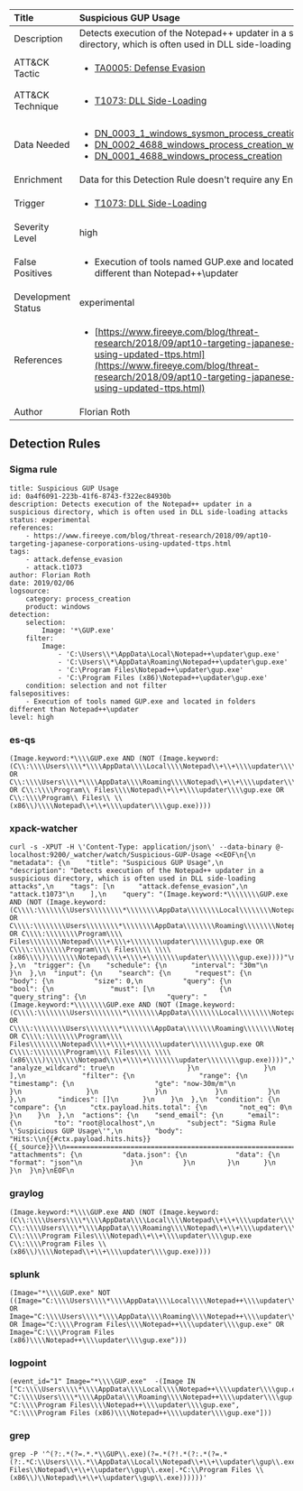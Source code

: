 | Title                | Suspicious GUP Usage                                                                                                                                                 |
|:---------------------|:------------------------------------------------------------------------------------------------------------------------------------------------------------|
| Description          | Detects execution of the Notepad++ updater in a suspicious directory, which is often used in DLL side-loading attacks                                                                                                                                           |
| ATT&amp;CK Tactic    |  <ul><li>[TA0005: Defense Evasion](https://attack.mitre.org/tactics/TA0005)</li></ul>  |
| ATT&amp;CK Technique | <ul><li>[T1073: DLL Side-Loading](https://attack.mitre.org/techniques/T1073)</li></ul>  |
| Data Needed          | <ul><li>[DN_0003_1_windows_sysmon_process_creation](../Data_Needed/DN_0003_1_windows_sysmon_process_creation.md)</li><li>[DN_0002_4688_windows_process_creation_with_commandline](../Data_Needed/DN_0002_4688_windows_process_creation_with_commandline.md)</li><li>[DN_0001_4688_windows_process_creation](../Data_Needed/DN_0001_4688_windows_process_creation.md)</li></ul>  |
| Enrichment           |  Data for this Detection Rule doesn't require any Enrichments.  |
| Trigger              | <ul><li>[T1073: DLL Side-Loading](../Triggers/T1073.md)</li></ul>  |
| Severity Level       | high |
| False Positives      | <ul><li>Execution of tools named GUP.exe and located in folders different than Notepad++\updater</li></ul>  |
| Development Status   | experimental |
| References           | <ul><li>[https://www.fireeye.com/blog/threat-research/2018/09/apt10-targeting-japanese-corporations-using-updated-ttps.html](https://www.fireeye.com/blog/threat-research/2018/09/apt10-targeting-japanese-corporations-using-updated-ttps.html)</li></ul>  |
| Author               | Florian Roth |


## Detection Rules

### Sigma rule

```
title: Suspicious GUP Usage
id: 0a4f6091-223b-41f6-8743-f322ec84930b
description: Detects execution of the Notepad++ updater in a suspicious directory, which is often used in DLL side-loading attacks
status: experimental
references:
    - https://www.fireeye.com/blog/threat-research/2018/09/apt10-targeting-japanese-corporations-using-updated-ttps.html
tags:
    - attack.defense_evasion
    - attack.t1073
author: Florian Roth
date: 2019/02/06
logsource:
    category: process_creation
    product: windows
detection:
    selection:
        Image: '*\GUP.exe'
    filter:
        Image:
            - 'C:\Users\\*\AppData\Local\Notepad++\updater\gup.exe'
            - 'C:\Users\\*\AppData\Roaming\Notepad++\updater\gup.exe'
            - 'C:\Program Files\Notepad++\updater\gup.exe'
            - 'C:\Program Files (x86)\Notepad++\updater\gup.exe'
    condition: selection and not filter
falsepositives:
    - Execution of tools named GUP.exe and located in folders different than Notepad++\updater
level: high

```





### es-qs
    
```
(Image.keyword:*\\\\GUP.exe AND (NOT (Image.keyword:(C\\:\\\\Users\\\\*\\\\AppData\\\\Local\\\\Notepad\\+\\+\\\\updater\\\\gup.exe OR C\\:\\\\Users\\\\*\\\\AppData\\\\Roaming\\\\Notepad\\+\\+\\\\updater\\\\gup.exe OR C\\:\\\\Program\\ Files\\\\Notepad\\+\\+\\\\updater\\\\gup.exe OR C\\:\\\\Program\\ Files\\ \\(x86\\)\\\\Notepad\\+\\+\\\\updater\\\\gup.exe))))
```


### xpack-watcher
    
```
curl -s -XPUT -H \'Content-Type: application/json\' --data-binary @- localhost:9200/_watcher/watch/Suspicious-GUP-Usage <<EOF\n{\n  "metadata": {\n    "title": "Suspicious GUP Usage",\n    "description": "Detects execution of the Notepad++ updater in a suspicious directory, which is often used in DLL side-loading attacks",\n    "tags": [\n      "attack.defense_evasion",\n      "attack.t1073"\n    ],\n    "query": "(Image.keyword:*\\\\\\\\GUP.exe AND (NOT (Image.keyword:(C\\\\:\\\\\\\\Users\\\\\\\\*\\\\\\\\AppData\\\\\\\\Local\\\\\\\\Notepad\\\\+\\\\+\\\\\\\\updater\\\\\\\\gup.exe OR C\\\\:\\\\\\\\Users\\\\\\\\*\\\\\\\\AppData\\\\\\\\Roaming\\\\\\\\Notepad\\\\+\\\\+\\\\\\\\updater\\\\\\\\gup.exe OR C\\\\:\\\\\\\\Program\\\\ Files\\\\\\\\Notepad\\\\+\\\\+\\\\\\\\updater\\\\\\\\gup.exe OR C\\\\:\\\\\\\\Program\\\\ Files\\\\ \\\\(x86\\\\)\\\\\\\\Notepad\\\\+\\\\+\\\\\\\\updater\\\\\\\\gup.exe))))"\n  },\n  "trigger": {\n    "schedule": {\n      "interval": "30m"\n    }\n  },\n  "input": {\n    "search": {\n      "request": {\n        "body": {\n          "size": 0,\n          "query": {\n            "bool": {\n              "must": [\n                {\n                  "query_string": {\n                    "query": "(Image.keyword:*\\\\\\\\GUP.exe AND (NOT (Image.keyword:(C\\\\:\\\\\\\\Users\\\\\\\\*\\\\\\\\AppData\\\\\\\\Local\\\\\\\\Notepad\\\\+\\\\+\\\\\\\\updater\\\\\\\\gup.exe OR C\\\\:\\\\\\\\Users\\\\\\\\*\\\\\\\\AppData\\\\\\\\Roaming\\\\\\\\Notepad\\\\+\\\\+\\\\\\\\updater\\\\\\\\gup.exe OR C\\\\:\\\\\\\\Program\\\\ Files\\\\\\\\Notepad\\\\+\\\\+\\\\\\\\updater\\\\\\\\gup.exe OR C\\\\:\\\\\\\\Program\\\\ Files\\\\ \\\\(x86\\\\)\\\\\\\\Notepad\\\\+\\\\+\\\\\\\\updater\\\\\\\\gup.exe))))",\n                    "analyze_wildcard": true\n                  }\n                }\n              ],\n              "filter": {\n                "range": {\n                  "timestamp": {\n                    "gte": "now-30m/m"\n                  }\n                }\n              }\n            }\n          }\n        },\n        "indices": []\n      }\n    }\n  },\n  "condition": {\n    "compare": {\n      "ctx.payload.hits.total": {\n        "not_eq": 0\n      }\n    }\n  },\n  "actions": {\n    "send_email": {\n      "email": {\n        "to": "root@localhost",\n        "subject": "Sigma Rule \'Suspicious GUP Usage\'",\n        "body": "Hits:\\n{{#ctx.payload.hits.hits}}{{_source}}\\n================================================================================\\n{{/ctx.payload.hits.hits}}",\n        "attachments": {\n          "data.json": {\n            "data": {\n              "format": "json"\n            }\n          }\n        }\n      }\n    }\n  }\n}\nEOF\n
```


### graylog
    
```
(Image.keyword:*\\\\GUP.exe AND (NOT (Image.keyword:(C\\:\\\\Users\\\\*\\\\AppData\\\\Local\\\\Notepad\\+\\+\\\\updater\\\\gup.exe C\\:\\\\Users\\\\*\\\\AppData\\\\Roaming\\\\Notepad\\+\\+\\\\updater\\\\gup.exe C\\:\\\\Program Files\\\\Notepad\\+\\+\\\\updater\\\\gup.exe C\\:\\\\Program Files \\(x86\\)\\\\Notepad\\+\\+\\\\updater\\\\gup.exe))))
```


### splunk
    
```
(Image="*\\\\GUP.exe" NOT ((Image="C:\\\\Users\\\\*\\\\AppData\\\\Local\\\\Notepad++\\\\updater\\\\gup.exe" OR Image="C:\\\\Users\\\\*\\\\AppData\\\\Roaming\\\\Notepad++\\\\updater\\\\gup.exe" OR Image="C:\\\\Program Files\\\\Notepad++\\\\updater\\\\gup.exe" OR Image="C:\\\\Program Files (x86)\\\\Notepad++\\\\updater\\\\gup.exe")))
```


### logpoint
    
```
(event_id="1" Image="*\\\\GUP.exe"  -(Image IN ["C:\\\\Users\\\\*\\\\AppData\\\\Local\\\\Notepad++\\\\updater\\\\gup.exe", "C:\\\\Users\\\\*\\\\AppData\\\\Roaming\\\\Notepad++\\\\updater\\\\gup.exe", "C:\\\\Program Files\\\\Notepad++\\\\updater\\\\gup.exe", "C:\\\\Program Files (x86)\\\\Notepad++\\\\updater\\\\gup.exe"]))
```


### grep
    
```
grep -P '^(?:.*(?=.*.*\\GUP\\.exe)(?=.*(?!.*(?:.*(?=.*(?:.*C:\\Users\\\\.*\\AppData\\Local\\Notepad\\+\\+\\updater\\gup\\.exe|.*C:\\Users\\\\.*\\AppData\\Roaming\\Notepad\\+\\+\\updater\\gup\\.exe|.*C:\\Program Files\\Notepad\\+\\+\\updater\\gup\\.exe|.*C:\\Program Files \\(x86\\)\\Notepad\\+\\+\\updater\\gup\\.exe))))))'
```



